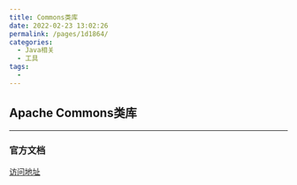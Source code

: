 ```yaml
---
title: Commons类库
date: 2022-02-23 13:02:26
permalink: /pages/1d1864/
categories: 
  - Java相关
  - 工具
tags: 
  - 
---
```


## Apache Commons类库

---

### 官方文档

[访问地址](https://commons.apache.org/downloads/index.html)
